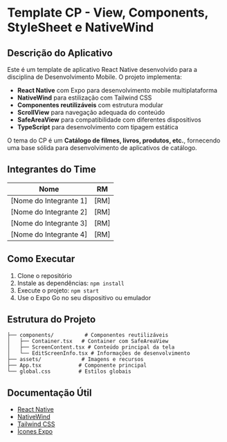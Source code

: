 # Template CP - View, Components, StyleSheet e NativeWind

## Descrição do Aplicativo

Este é um template de aplicativo React Native desenvolvido para a disciplina de Desenvolvimento Mobile. O projeto implementa:

- **React Native** com Expo para desenvolvimento mobile multiplataforma
- **NativeWind** para estilização com Tailwind CSS
- **Componentes reutilizáveis** com estrutura modular
- **ScrollView** para navegação adequada do conteúdo
- **SafeAreaView** para compatibilidade com diferentes dispositivos
- **TypeScript** para desenvolvimento com tipagem estática

O tema do CP é um **Catálogo de filmes, livros, produtos, etc.**, fornecendo uma base sólida para desenvolvimento de aplicativos de catálogo.

## Integrantes do Time

| Nome | RM |
|------|----|
| [Nome do Integrante 1] | [RM] |
| [Nome do Integrante 2] | [RM] |
| [Nome do Integrante 3] | [RM] |
| [Nome do Integrante 4] | [RM] |

## Como Executar

1. Clone o repositório
2. Instale as dependências: `npm install`
3. Execute o projeto: `npm start`
4. Use o Expo Go no seu dispositivo ou emulador

## Estrutura do Projeto

```
├── components/          # Componentes reutilizáveis
│   ├── Container.tsx   # Container com SafeAreaView
│   ├── ScreenContent.tsx # Conteúdo principal da tela
│   └── EditScreenInfo.tsx # Informações de desenvolvimento
├── assets/             # Imagens e recursos
├── App.tsx            # Componente principal
└── global.css         # Estilos globais
```

## Documentação Útil

- [React Native](https://reactnative.dev/docs/components-and-apis)
- [NativeWind](https://www.nativewind.dev/docs/getting-started/installation)
- [Tailwind CSS](https://tailwindcss.com/docs/theme)
- [Ícones Expo](https://icons.expo.fyi/Index)

